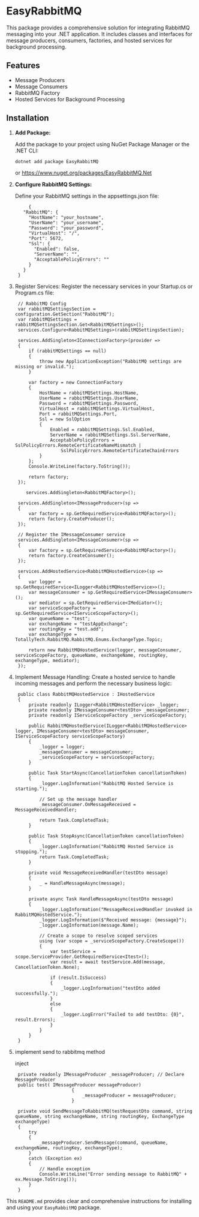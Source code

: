 # EasyRabbitMQ

This package provides a comprehensive solution for integrating RabbitMQ messaging into your .NET application. It includes classes and interfaces for message producers, consumers, factories, and hosted services for background processing.

## Features

- Message Producers
- Message Consumers
- RabbitMQ Factory
- Hosted Services for Background Processing

## Installation

1. **Add Package:**
      
	Add the package to your project using NuGet Package Manager or the .NET CLI:

       dotnet add package EasyRabbitMQ
   or https://www.nuget.org/packages/EasyRabbitMQ.Net

3. **Configure RabbitMQ Settings:**

	Define your RabbitMQ settings in the appsettings.json file:

	        {
          "RabbitMQ": {
            "HostName": "your_hostname",
            "UserName": "your_username",
            "Password": "your_password",
            "VirtualHost": "/",
            "Port": 5672,
            "Ssl": {
              "Enabled": false,
              "ServerName": "",
              "AcceptablePolicyErrors": ""
            }
          }
        }

4. Register Services:
Register the necessary services in your Startup.cs or Program.cs file:

        // RabbitMQ Config
        var rabbitMQSettingsSection = configuration.GetSection("RabbitMQ");
        var rabbitMQSettings = rabbitMQSettingsSection.Get<RabbitMQSettings>();
        services.Configure<RabbitMQSettings>(rabbitMQSettingsSection);

        services.AddSingleton<IConnectionFactory>(provider =>
        {
            if (rabbitMQSettings == null)
            {
                throw new ApplicationException("RabbitMQ settings are missing or invalid.");
            }

            var factory = new ConnectionFactory
            {
                HostName = rabbitMQSettings.HostName,
                UserName = rabbitMQSettings.UserName,
                Password = rabbitMQSettings.Password,
                VirtualHost = rabbitMQSettings.VirtualHost,
                Port = rabbitMQSettings.Port,
                Ssl = new SslOption
                {
                    Enabled = rabbitMQSettings.Ssl.Enabled,
                    ServerName = rabbitMQSettings.Ssl.ServerName,
                    AcceptablePolicyErrors = SslPolicyErrors.RemoteCertificateNameMismatch |
                        SslPolicyErrors.RemoteCertificateChainErrors
                }
            };
            Console.WriteLine(factory.ToString());

            return factory;
        });

           services.AddSingleton<RabbitMQFactory>();

        services.AddSingleton<IMessageProducer>(sp =>
        {
            var factory = sp.GetRequiredService<RabbitMQFactory>();
            return factory.CreateProducer();
        });

        // Register the IMessageConsumer service
        services.AddSingleton<IMessageConsumer>(sp =>
        {
            var factory = sp.GetRequiredService<RabbitMQFactory>();
            return factory.CreateConsumer();
        });

        services.AddHostedService<RabbitMQHostedService>(sp =>
        {
            var logger = sp.GetRequiredService<ILogger<RabbitMQHostedService>>();
            var messageConsumer = sp.GetRequiredService<IMessageConsumer>();
            var mediator = sp.GetRequiredService<IMediator>();
            var serviceScopeFactory = sp.GetRequiredService<IServiceScopeFactory>();
            var queueName = "test";
            var exchangeName = "testAppExchange";
            var routingKey = "test.add";
            var exchangeType = TotallyTech.RabbitMQ.RabbitMQ.Enums.ExchangeType.Topic;

            return new RabbitMQHostedService(logger, messageConsumer, serviceScopeFactory, queueName, exchangeName, routingKey, exchangeType, mediator);
        });

5. Implement Message Handling:
Create a hosted service to handle incoming messages and perform the necessary business logic:

        public class RabbitMQHostedService : IHostedService
        {
            private readonly ILogger<RabbitMQHostedService> _logger;
            private readonly IMessageConsumer<testDto> _messageConsumer;
            private readonly IServiceScopeFactory _serviceScopeFactory;

            public RabbitMQHostedService(ILogger<RabbitMQHostedService> logger, IMessageConsumer<testDto> messageConsumer, IServiceScopeFactory serviceScopeFactory)
            {
                _logger = logger;
                _messageConsumer = messageConsumer;
                _serviceScopeFactory = serviceScopeFactory;
            }

            public Task StartAsync(CancellationToken cancellationToken)
            {
                _logger.LogInformation("RabbitMQ Hosted Service is starting.");

                // Set up the message handler
                _messageConsumer.OnMessageReceived = MessageReceivedHandler;

                return Task.CompletedTask;
            }

            public Task StopAsync(CancellationToken cancellationToken)
            {
                _logger.LogInformation("RabbitMQ Hosted Service is stopping.");
                return Task.CompletedTask;
            }

            private void MessageReceivedHandler(testDto message)
            {
                _ = HandleMessageAsync(message);
            }

            private async Task HandleMessageAsync(testDto message)
            {
                _logger.LogInformation("MessageReceivedHandler invoked in RabbitMQHostedService.");
                _logger.LogInformation($"Received message: {message}");
                _logger.LogInformation(message.Name);

                // Create a scope to resolve scoped services
                using (var scope = _serviceScopeFactory.CreateScope())
                {
                    var testService = scope.ServiceProvider.GetRequiredService<Itest>();
                    var result = await testService.Add(message, CancellationToken.None);

                    if (result.IsSuccess)
                    {
                        _logger.LogInformation("testDto added successfully.");
                    }
                    else
                    {
                        _logger.LogError("Failed to add testDto: {0}", result.Errors);
                    }
                }
            }
        }

6. implement send to rabbitmq method

    inject    
 
        private readonly IMessageProducer _messageProducer; // Declare MessageProducer
        public test( IMessageProducer messageProducer)
                            {
                                _messageProducer = messageProducer;
                            }

        private void SendMessageToRabbitMQ(testRequestDto command, string queueName, string exchangeName, string routingKey, ExchangeType exchangeType)
        {
            try
            {
                _messageProducer.SendMessage(command, queueName, exchangeName, routingKey, exchangeType);
            }
            catch (Exception ex)
            {
                // Handle exception
                Console.WriteLine("Error sending message to RabbitMQ" + ex.Message.ToString());
            }
        }
        
This `README.md` provides clear and comprehensive instructions for installing and using your `EasyRabbitMQ` package.
